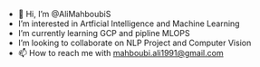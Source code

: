 - 👋 Hi, I’m @AliMahboubiS
-  I’m interested in Artficial Intelligence and Machine Learning
-  I’m currently learning GCP and pipline MLOPS
-  I’m looking to collaborate on NLP Project and Computer Vision 
- 📫 How to reach me with mahboubi.ali1991@gmail.com

<!---
AliMahboubiS/AliMahboubiS is a ✨ special ✨ repository because its `README.md` (this file) appears on your GitHub profile.
You can click the Preview link to take a look at your changes.
--->

